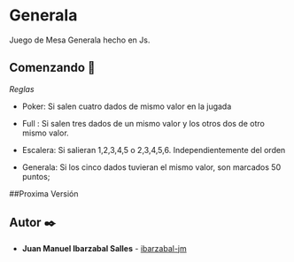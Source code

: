 # Generala
 Juego de Mesa Generala hecho en Js.


## Comenzando 🚀

_Reglas_


* Poker: Si salen cuatro dados de mismo valor en la jugada

* Full : Si salen tres dados de un mismo valor y los otros dos de otro mismo valor.

* Escalera: Si salieran 1,2,3,4,5 o 2,3,4,5,6. Independientemente del orden

* Generala: Si los cinco dados tuvieran el mismo valor, son marcados 50 puntos;

##Proxima Versión


## Autor ✒️


* **Juan Manuel Ibarzabal Salles** - [ibarzabal-jm](https://github.com/ibarzabal-jm)




